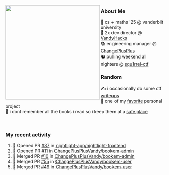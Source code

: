 <!-- 
Hey what are you doing here? 
I admire your curiosity tho
Shoot me an email (zinean00 at gmail dot com)
Let's connect! 
-->

<p float="left">
  <img src='https://imgur.com/nGM66Ev.png' width='300' align="left">
  <p>
    
  <h3>About Me</h3>
  🏫 cs + maths '25 @ vanderbilt university <br>
  🌊 2x dev director @ <a href="https://github.com/vandyhacks">VandyHacks</a> <br>
  📚 engineering manager @ <a href="https://github.com/changeplusplusvandy">ChangePlusPlus<a> <br>
  🐿 pulling weekend all nighters @ <a href="https://github.com/squ1rrel-ctf">squ1rrel-ctf</a> <br>
  
  <h3>Random</h3>
  ✍️ i occasionally do some ctf <a href="https://squ1rrel.dev/author/zineanteoh">writeups</a> <br>
  📱 one of my <a href="https://github.com/zineanteoh/vinkybox-app">favorite</a> personal project<br>
  📖 i dont remember all the books i read so i keep them at a <a href="https://www.goodreads.com/user/show/80901669-zi">safe place</a>
  </p>
  
</p>

<br>
<!-- <i>generated by <a href="https://labs.openai.com/s/0hW1r6PFYo3Zh0a7UoxK2AMp" target="_blank">dall-e 2</a></i> -->

<h3>My recent activity</h3>

<!--START_SECTION:activity-->
1. 💪 Opened PR [#37](https://github.com/nightlight-app/nightlight-frontend/pull/37) in [nightlight-app/nightlight-frontend](https://github.com/nightlight-app/nightlight-frontend)
2. 💪 Opened PR [#11](https://github.com/ChangePlusPlusVandy/bookem-admin/pull/11) in [ChangePlusPlusVandy/bookem-admin](https://github.com/ChangePlusPlusVandy/bookem-admin)
3. 🎉 Merged PR [#10](https://github.com/ChangePlusPlusVandy/bookem-admin/pull/10) in [ChangePlusPlusVandy/bookem-admin](https://github.com/ChangePlusPlusVandy/bookem-admin)
4. 🎉 Merged PR [#55](https://github.com/ChangePlusPlusVandy/bookem-user/pull/55) in [ChangePlusPlusVandy/bookem-user](https://github.com/ChangePlusPlusVandy/bookem-user)
5. 🎉 Merged PR [#49](https://github.com/ChangePlusPlusVandy/bookem-user/pull/49) in [ChangePlusPlusVandy/bookem-user](https://github.com/ChangePlusPlusVandy/bookem-user)
<!--END_SECTION:activity-->

